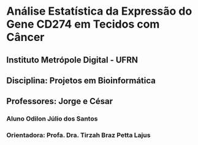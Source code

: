 # Análise Estatística da Expressão do Gene CD274 em Tecidos com Câncer

## Instituto Metrópole Digital - UFRN
## Disciplina: Projetos em Bioinformática
## Professores: Jorge e César
### Aluno Odilon Júlio dos Santos
### Orientadora: Profa. Dra. Tirzah Braz Petta Lajus 

